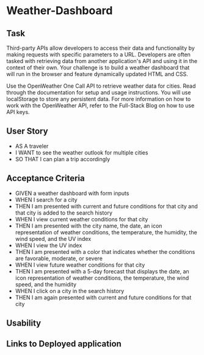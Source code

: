 # Weather-Dashboard

## Task
Third-party APIs allow developers to access their data and functionality by making requests with specific parameters to a URL. Developers are often tasked with retrieving data from another application's API and using it in the context of their own. Your challenge is to build a weather dashboard that will run in the browser and feature dynamically updated HTML and CSS.

Use the OpenWeather One Call API to retrieve weather data for cities. Read through the documentation for setup and usage instructions. You will use localStorage to store any persistent data. For more information on how to work with the OpenWeather API, refer to the Full-Stack Blog on how to use API keys.

## User Story
- AS A traveler
- I WANT to see the weather outlook for multiple cities
- SO THAT I can plan a trip accordingly

## Acceptance Criteria
- GIVEN a weather dashboard with form inputs
- WHEN I search for a city
- THEN I am presented with current and future conditions for that city and that city is added to the search history
- WHEN I view current weather conditions for that city
- THEN I am presented with the city name, the date, an icon representation of weather conditions, the temperature, the humidity, the wind speed, and the UV index
- WHEN I view the UV index
- THEN I am presented with a color that indicates whether the conditions are favorable, moderate, or severe
- WHEN I view future weather conditions for that city
- THEN I am presented with a 5-day forecast that displays the date, an icon representation of weather conditions, the temperature, the wind speed, and the humidity
- WHEN I click on a city in the search history
- THEN I am again presented with current and future conditions for that city

## Usability

## Links to Deployed application
